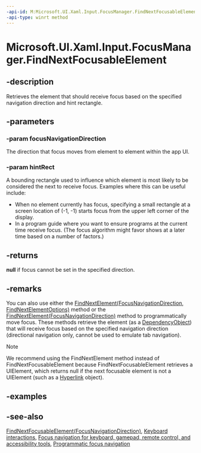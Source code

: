 ```yaml
---
-api-id: M:Microsoft.UI.Xaml.Input.FocusManager.FindNextFocusableElement(Microsoft.UI.Xaml.Input.FocusNavigationDirection,Windows.Foundation.Rect)
-api-type: winrt method
---
```


<!-- Method syntax
public Windows.UI.Xaml.UIElement FindNextFocusableElement(Windows.UI.Xaml.Input.FocusNavigationDirection focusNavigationDirection, Windows.Foundation.Rect hintRect)
-->

# Microsoft.UI.Xaml.Input.FocusManager.FindNextFocusableElement

## -description

Retrieves the element that should receive focus based on the specified navigation direction and hint rectangle.

## -parameters

### -param focusNavigationDirection

The direction that focus moves from element to element within the app UI.

### -param hintRect

A bounding rectangle used to influence which element is most likely to be considered the next to receive focus. Examples where this can be useful include:

- When no element currently has focus, specifying a small rectangle at a screen location of (-1, -1) starts focus from the upper left corner of the display.
- In a program guide where you want to ensure programs at the current time receive focus. (The focus algorithm might favor shows at a later time based on a number of factors.)

## -returns

**null** if focus cannot be set in the specified direction.

## -remarks

You can also use either the [FindNextElement(FocusNavigationDirection, FindNextElementOptions)](focusmanager_findnextelement_905966547.md) method or the [FindNextElement(FocusNavigationDirection)](focusmanager_findnextelement_79258569.md) method to programmatically move focus. These methods retrieve the element (as a [DependencyObject](../microsoft.ui.xaml/dependencyobject.md)) that will receive focus based on the specified navigation direction (directional navigation only, cannot be used to emulate tab navigation).

> [!NOTE]
> We recommend using the FindNextElement method instead of FindNextFocusableElement because FindNextFocusableElement retrieves a UIElement, which returns null if the next focusable element is not a UIElement (such as a [Hyperlink](../microsoft.ui.xaml.documents/hyperlink.md) object).

## -examples

## -see-also

[FindNextFocusableElement(FocusNavigationDirection)](focusmanager_findnextfocusableelement_2063175091.md), [Keyboard interactions](/windows/uwp/design/input/keyboard-interactions), [Focus navigation for keyboard, gamepad, remote control, and accessibility tools](/windows/uwp/design/input/focus-navigation), [Programmatic focus navigation](/windows/uwp/design/input/focus-navigation-programmatic)
